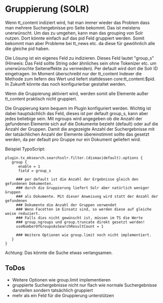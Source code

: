 Gruppierung (SOLR)
=================

Wenn tt_content indiziert wird, hat man immer wieder das Problem dass man mehrere Suchergebnisse
pro Seite bekommt. Das ist meistens unerwünscht. Um das zu umgehen, kann man das grouping von Solr
nutzen. Dort könnte einfach auf das pid Feld gruppiert werden. Somit bekommt man aber Probleme bei
tt_news etc. da diese für gewöhnlich alle die gleiche pid haben.

Die Lösung ist ein eigenes Feld zu indizieren. Dieses Feld lautet "group_s" (Hinweis: Das Feld sollte String oder ähnliches sein ohne Tokenizer etc. um unerwünschte Seiteneffekte zu vermeiden). Per default wird dort
die Solr ID eingetragen. Im Moment überschreibt nur der tt_content Indexer die Methode zum liefern
des Wert und liefert stattdessen core:tt_content:$pid. In Zukunft könnte das noch konfigurierbar gestaltet werden.

Wenn die Gruppierung aktiviert wird, werden somit alle Elemente außer tt_content praktisch nicht gruppiert.

Die Gruppierung kann bequem im Plugin konfiguriert werden. Wichtig ist dabei hauptsächlich das Feld, dieses
ist per default group_s, kann aber jedes beliebige sein. Mit ngroups wird angegeben ob die Anzahl der gefundenen
Elemente sich auf die Dokumente bezieht (default) oder auf die Anzahl der Gruppen. Damit die angezeigte
Anzahl der Suchergebnisse mit der tatsächlichen Anzahl der Elemente übereinstimmt sollte das gesetzt werden, da
per default pro Gruppe nur ein Dokument geliefert wird.

Beispiel TypoScript:

~~~~ {.sourceCode .ts}
plugin.tx_mksearch.searchsolr.filter.(dismax|default).options {
   group {
      enable = 1
      field = group_s

     ### per default ist die Anzahl der Ergebnisse gleich den gefundenen Dokumenten.
     ### durch die Gruppierung liefert Solr aber natürlich weniger Gruppen
     ### als Dokumente. Mit dieser Anweisung wird statt der Anzahl der gefundenen
     ### Dokumente die Anzahl der Gruppen verwendet 
     ### Wenn Facetten im Einsatz sind, so werden diese auf gleiche weise reduziert.
     ### Falls dies nicht gewünscht ist, müssen im TS die Werte 
     ### group.ngroups und group.truncate direkt gesetzt werden!
     useNumberOfGroupsAsSearchResultCount = 1

     ### Weitere Optionen wie group.limit noch nicht implementiert.
   }
}
~~~~

Achtung: Das könnte die Suche etwas verlangsamen.

ToDos
----------

-   Weitere Optionen wie group.limit implementieren
-   gruppierte Suchergebnisse nicht nur flach wie normale Suchergebnisse darstellen sondern tatsächlich gruppiert
-   mehr als ein Feld für die Gruppierung unterstützen
